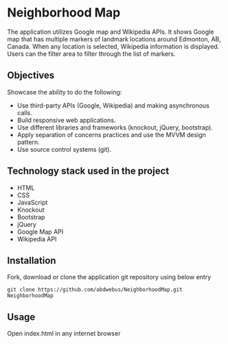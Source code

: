 # Neighborhood Map

The application utilizes Google map and Wikipedia APIs. It shows Google map that has multiple markers of landmark locations around Edmonton, AB, Canada. When any location is selected, Wikipedia information is displayed. Users can the filter area to filter through the list of markers.

## Objectives

Showcase the ability to do the following:

* Use third-party APIs (Google, Wikipedia) and making asynchronous calls.
* Build responsive web applications.
* Use different libraries and frameworks (knockout, jQuery, bootstrap).
* Apply separation of concerns practices and use the MVVM design pattern.
* Use source control systems (git).

## Technology stack used in the project

* HTML
* CSS
* JavaScript
* Knockout
* Bootstrap
* jQuery
* Google Map API
* Wikipedia API

## Installation

Fork, download or clone the application git repository using below entry
```
git clone https://github.com/abdwebus/NeighborhoodMap.git NeighborhoodMap
```

## Usage

Open index.html in any internet browser
